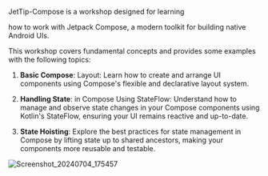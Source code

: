 
JetTip-Compose is a workshop designed for learning

how to work with Jetpack Compose, a modern toolkit for building native Android UIs. 

This workshop covers fundamental concepts and provides some examples with the following topics:

 1. **Basic Compose**: Layout: Learn how to create and arrange UI components using Compose's flexible and declarative layout system.

 2. **Handling State**: in Compose Using StateFlow: Understand how to manage and observe state changes in your Compose components using Kotlin's StateFlow, ensuring your UI remains reactive and up-to-date.

 3. **State Hoisting**: Explore the best practices for state management in Compose by lifting state up to shared ancestors, making your components more reusable and testable.


![Screenshot_20240704_175457](https://github.com/phisit-mon/JetTip-Compose/assets/29846003/edd8d84d-996c-47db-aaca-02d63ca57edf)
